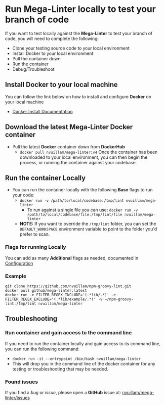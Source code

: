 # Run Mega-Linter locally to test your branch of code

If you want to test locally against the **Mega-Linter** to test your branch of code, you will need to complete the following:

- Clone your testing source code to your local environment
- Install Docker to your local environment
- Pull the container down
- Run the container
- Debug/Troubleshoot

## Install Docker to your local machine

You can follow the link below on how to install and configure **Docker** on your local machine

- [Docker Install Documentation](https://docs.docker.com/install/)

## Download the latest Mega-Linter Docker container

- Pull the latest **Docker** container down from **DockerHub**
  - `docker pull nvuillam/mega-linter:v4`
    Once the container has been downloaded to your local environment, you can then begin the process, or running the container against your codebase.

## Run the container Locally

- You can run the container locally with the following **Base** flags to run your code:
  - `docker run -v /path/to/local/codebase:/tmp/lint nvuillam/mega-linter`
    - To run against a single file you can use: `docker run -v /path/to/local/codebase/file:/tmp/lint/file nvuillam/mega-linter`
  - **NOTE:** If you want to override the `/tmp/lint` folder, you can set the `DEFAULT_WORKSPACE` environment variable to point to the folder you'd prefer to scan.

### Flags for running Locally

You can add as many **Additional** flags as needed, documented in [Configuration](index.md#Configuration)

### Example

```shell
git clone https://github.com/nvuillam/npm-groovy-lint.git
docker pull github/mega-linter:latest
docker run -e FILTER_REGEX_INCLUDE='(.*lib/.*)' -e FILTER_REGEX_EXCLUDE='(.*lib/example/.*)' -v ~/npm-groovy-lint:/tmp/lint nvuillam/mega-linter
```

## Troubleshooting

### Run container and gain access to the command line

If you need to run the container locally and gain access to its command line, you can run the following command:

- `docker run -it --entrypoint /bin/bash nvuillam/mega-linter`
- This will drop you in the command line of the docker container for any testing or troubleshooting that may be needed.

### Found issues

If you find a _bug_ or _issue_, please open a **GitHub** issue at: [nvuillam/mega-linter/issues](https://github.com/nvuillam/mega-linter/issues)
